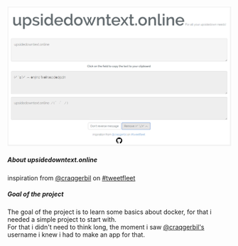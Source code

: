 <img src="https://raw.githubusercontent.com/rohimma/upsidedowntext.online/master/resources/assets/images/homepage.PNG" />

##### About upsidedowntext.online
inspiration from <a href="https://tweetfleet.slack.com/messages/@craqgerbil" target="_blank">@craqgerbil</a> on <a href="https://tweetfleet.slack.com/" target="_blank">#tweetfleet</a>

##### Goal of the project
The goal of the project is to learn some basics about docker, for that i needed a simple project to start with.  
For that i didn't need to think long, the moment i saw <a href="https://tweetfleet.slack.com/messages/@craqgerbil" target="_blank">@craqgerbil's</a> username i knew i had to make an app for that.  
